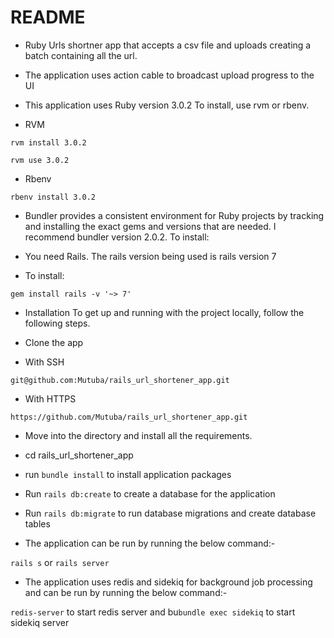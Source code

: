 # README

* Ruby Urls shortner app that accepts a csv file and uploads creating a batch containing all the url.

* The application uses action cable to broadcast upload progress to the UI

* This application uses Ruby version 3.0.2 To install, use rvm or rbenv.

* RVM

`rvm install 3.0.2`

`rvm use 3.0.2`

* Rbenv

`rbenv install 3.0.2`

* Bundler provides a consistent environment for Ruby projects by tracking and installing the exact gems and versions that are needed. I recommend bundler version 2.0.2. To install:


* You need Rails. The rails version being used is rails version 7

* To install:

`gem install rails -v '~> 7'` 


* Installation To get up and running with the project locally, follow the following steps.

* Clone the app

* With SSH

`git@github.com:Mutuba/rails_url_shortener_app.git`

* With HTTPS

`https://github.com/Mutuba/rails_url_shortener_app.git`


* Move into the directory and install all the requirements.

* cd rails_url_shortener_app

* run `bundle install` to install application packages

* Run `rails db:create` to create a database for the application

* Run `rails db:migrate` to run database migrations and create database tables

* The application can be run by running the below command:-

`rails s` or `rails server`

* The application uses redis and sidekiq for background job processing and can be run by running the below command:-

`redis-server` to start redis server and bu`bundle exec sidekiq` to start sidekiq server
